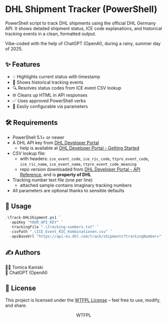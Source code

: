 # DHL Shipment Tracker (PowerShell)

PowerShell script to track DHL shipments using the official DHL Germany API. It shows detailed shipment status, ICE code explanations, and historical tracking events in a clean, formatted output.  
  
Vibe-coded with the help of ChatGPT (OpenAI), during a rainy, summer day of 2025.

## ✨ Features

- 💡 Highlights current status with timestamp
- 📜 Shows historical tracking events
- 🔍 Resolves status codes from ICE event CSV lookup
- 🌐 Cleans up HTML in API responses
- ✅ Uses approved PowerShell verbs
- 🧩 Easily configurable via parameters

## 🛠 Requirements

- PowerShell 5.1+ or newer
- A DHL API key from [DHL Developer Portal](https://developer.dhl.com)
  - help is available at [DHL Developer Portal - Getting Started](https://developer.dhl.com/api-reference/shipment-tracking#get-started-section/)
- CSV lookup file:
  -  with headers: `ice_event_code`, `ice_ric_code`, `ttpro_event_code`, `ice_ric_name`, `ice_event_name`, `ttpro_event_code_meaning`
  - repo version downloaded from [DHL Developer Portal - API Reference](https://developer.dhl.com/api-reference/dhl-paket-de-sendungsverfolgung-post-paket-deutschland?language_content_entity=de&lang=de#get-started-section/), and is **property of DHL**
- Tracking number text file (one per line)
  - attached sample contains imaginary tracking numbers
- All parameters are optional thanks to sensible defaults

## 🚀 Usage

```powershell
.\Track-DHLShipment.ps1 `
  -apiKey "YOUR_API_KEY" `
  -trackingFile ".\tracking-numbers.txt" `
  -csvPath ".\ICE_Event_RIC_Kombinationen.csv" `
  -apiBaseUrl "https://api-eu.dhl.com/track/shipments?trackingNumber="
```

## ✍️ Authors
🧑‍💻 Tomica Kaniski  
🤖 ChatGPT (OpenAI)

## 📜 License
This project is licensed under the [WTFPL License](http://www.wtfpl.net) – feel free to use, modify, and share.  

<p align="center">
  <a href="https://www.wtfpl.net/">
    <img src="https://www.wtfpl.net/wp-content/uploads/2012/12/wtfpl-badge-4.png" width="80" height="15" alt="WTFPL" />
  </a>
</p>
